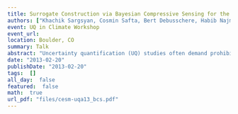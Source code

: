 ```yaml
---
title: Surrogate Construction via Bayesian Compressive Sensing for the Community Land Model
authors: ["Khachik Sargsyan, Cosmin Safta, Bert Debusschere, Habib Najm, Daniel Ricciuto, Peter Thornton"]
event: UQ in Climate Workshop
event_url: 
location: Boulder, CO
summary: Talk
abstract: "Uncertainty quantification (UQ) studies often demand prohibitively<br>many simulations of computationally expensive climate models. <br>In such situations, surrogate models are usually employed instead of<br>full physical models. We rely on Polynomial Chaos (PC)<br>spectral expansions to build surrogate relationships between output<br>quantities of interest and model parameters using as few forward model<br>simulations as possible. These surrogate models are<br>inexpensive and greatly accelerate both forward and<br>inverse UQ studies such as global sensitivity analysis and parameter<br>calibration, respectively.<br><br>Motivated by the Community Land Model (CLM), we develop a PC-based<br>surrogate construction in presence of a large number of input<br>parameters and non-smooth behavior of the forward model. Namely,<br>given a sparse set of training simulations, Bayesian compressive<br>sensing is implemented to obtain a PC surrogate with an optimal,<br>reduced basis set that best captures the model output<br>behavior. Furthermore, an iterative algorithm is proposed to improve <br>the accuracy of the surrogate while reducing the dimensionality of the<br>PC representation. Since purely polynomial-based surrogates are not<br>accurate enough for strongly nonlinear models, we generalize the<br>surrogate construction to a piecewise PC expansion that relies on<br>clustering and classification of input parameter samples according to<br>model output values. The resulting sparse, piecewise PC expansion is used to<br>perform global sensitivity analysis and dimensionality reduction for the <br>80-parameter CLM.<br>"
date: "2013-02-20"
publishDate: "2013-02-20"
tags:  []
all_day:  false
featured:  false
math:  true
url_pdf: "files/cesm-uqa13_bcs.pdf"
---
```


